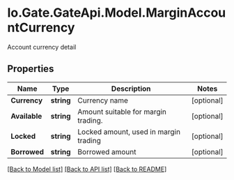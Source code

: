 
# Io.Gate.GateApi.Model.MarginAccountCurrency

Account currency detail

## Properties

Name | Type | Description | Notes
------------ | ------------- | ------------- | -------------
**Currency** | **string** | Currency name | [optional] 
**Available** | **string** | Amount suitable for margin trading. | [optional] 
**Locked** | **string** | Locked amount, used in margin trading | [optional] 
**Borrowed** | **string** | Borrowed amount | [optional] 

[[Back to Model list]](../README.md#documentation-for-models)
[[Back to API list]](../README.md#documentation-for-api-endpoints)
[[Back to README]](../README.md)

